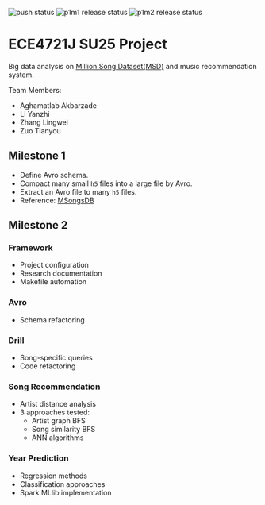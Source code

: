 ![push status](https://focs.ji.sjtu.edu.cn/git/ece472-25su/p1team02/actions/workflows/push.yaml/badge.svg)
![p1m1 release status](https://focs.ji.sjtu.edu.cn/git/ece472-25su/p1team02/actions/workflows/release.yaml/badge.svg?tag=p1m1)
![p1m2 release status](https://focs.ji.sjtu.edu.cn/git/ece472-25su/p1team02/actions/workflows/release.yaml/badge.svg?tag=p1m2)

# ECE4721J SU25 Project

Big data analysis on [Million Song Dataset(MSD)](http://millionsongdataset.com/) and music recommendation system.

Team Members:

- Aghamatlab Akbarzade
- Li Yanzhi
- Zhang Lingwei
- Zuo Tianyou

## Milestone 1

- Define Avro schema.
- Compact many small `h5` files into a large file by Avro.
- Extract an Avro file to many `h5` files.
- Reference: [MSongsDB](https://github.com/tbertinmahieux/MSongsDB)

## Milestone 2

### Framework

- Project configuration
- Research documentation
- Makefile automation

### Avro

- Schema refactoring

### Drill

- Song-specific queries
- Code refactoring

### Song Recommendation

- Artist distance analysis
- 3 approaches tested:
    - Artist graph BFS
    - Song similarity BFS
    - ANN algorithms

### Year Prediction

- Regression methods
- Classification approaches
- Spark MLlib implementation
